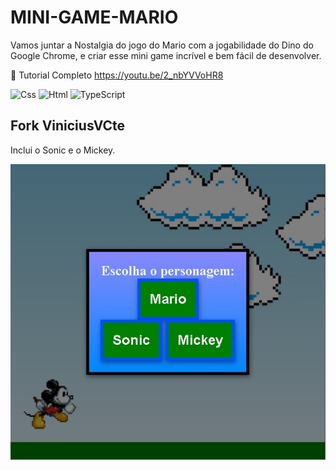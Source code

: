# MINI-GAME-MARIO
Vamos juntar a Nostalgia do jogo do Mario com a jogabilidade do Dino do Google Chrome, e criar esse mini game incrível e bem fácil de desenvolver. 

🌱 Tutorial Completo 
https://youtu.be/2_nbYVVoHR8


![Css](https://img.shields.io/badge/CSS3-1572B6?style=for-the-badge&logo=css3&logoColor=white)
![Html](https://img.shields.io/badge/HTML5-E34F26?style=for-the-badge&logo=html5&logoColor=white)
![TypeScript](https://img.shields.io/badge/TypeScript-007ACC?style=for-the-badge&logo=typescript&logoColor=white)


## Fork ViniciusVCte
Inclui o Sonic e o Mickey.

![PrtScrPokemon](/MARIO/img/PrtScrgame.jpg "PrtScrPokemon")
